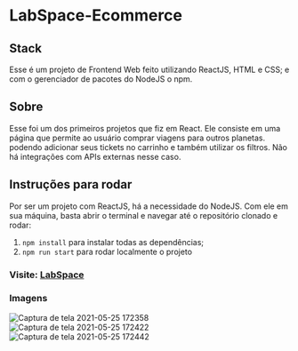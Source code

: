 # LabSpace-Ecommerce


## Stack
Esse é um projeto de Frontend Web feito utilizando ReactJS, HTML e CSS; 
e com o gerenciador de pacotes do NodeJS o npm.

## Sobre
Esse foi um dos primeiros projetos que fiz em React.
Ele consiste em uma página que permite ao usuário comprar viagens para outros planetas.
podendo adicionar seus tickets no carrinho e também utilizar os filtros.
Não há integrações com APIs externas nesse caso.
## Instruções para rodar
Por ser um projeto com ReactJS, há a necessidade do NodeJS. Com ele em 
sua máquina, basta abrir o terminal e navegar até o repositório clonado e 
rodar:

1. `npm install` para instalar todas as dependências;
2. `npm run start` para rodar localmente o projeto


### Visite: [LabSpace](http://labspace-grupo20.surge.sh)

### Imagens
![Captura de tela 2021-05-25 172358](https://user-images.githubusercontent.com/47368534/119563793-669c9980-bd7e-11eb-94e4-695ddf8da96a.png)
![Captura de tela 2021-05-25 172422](https://user-images.githubusercontent.com/47368534/119563797-67cdc680-bd7e-11eb-92be-726858f37ff4.png)
![Captura de tela 2021-05-25 172442](https://user-images.githubusercontent.com/47368534/119563798-68665d00-bd7e-11eb-8a4b-43b16745b566.png)
